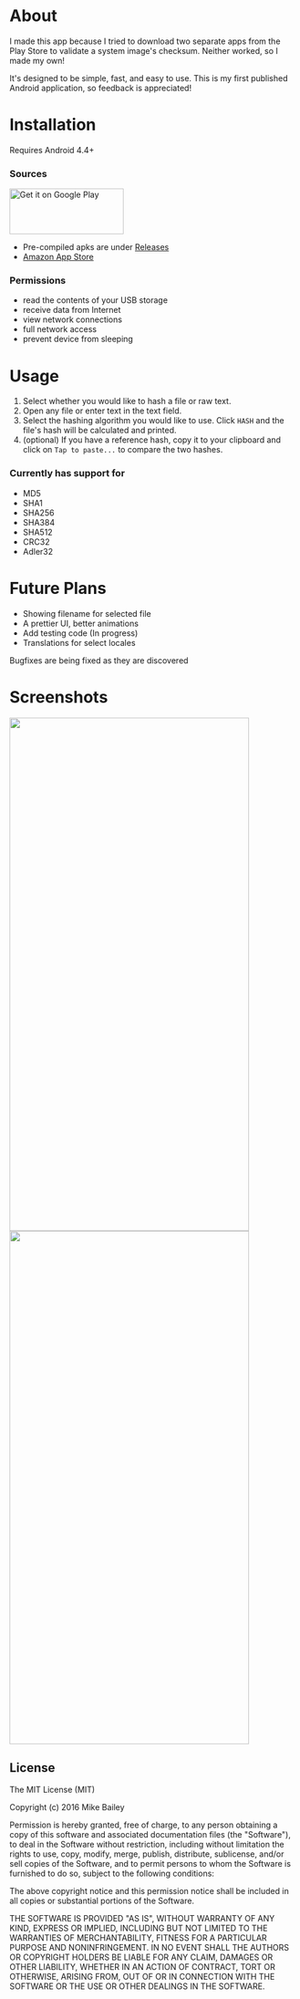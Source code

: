 # About

I made this app because I tried to download two separate apps from the Play Store to validate a system image's checksum. Neither worked, so I made my own!

It's designed to be simple, fast, and easy to use. This is my first published Android application, so feedback is appreciated!

# Installation

Requires Android 4.4+

### Sources
<a href='https://play.google.com/store/apps/details?id=com.misker.mike.hasher&pcampaignid=MKT-Other-global-all-co-prtnr-py-PartBadge-Mar2515-1'><img width=200 height=80 alt='Get it on Google Play' src='https://play.google.com/intl/en_us/badges/images/generic/en_badge_web_generic.png'/></a>
* Pre-compiled apks are under [Releases](https://github.com/Miskerest/Hashr/releases)
* [Amazon App Store](http://a.co/dk4aA1O)

### Permissions

* read the contents of your USB storage
* receive data from Internet
* view network connections
* full network access
* prevent device from sleeping

# Usage
1. Select whether you would like to hash a file or raw text.
2. Open any file or enter text in the text field.
3. Select the hashing algorithm you would like to use. Click `HASH` and the file's hash will be calculated and printed.
4. (optional) If you have a reference hash, copy it to your clipboard and click on `Tap to paste...` to compare the two hashes.

### Currently has support for
* MD5
* SHA1
* SHA256
* SHA384
* SHA512
* CRC32
* Adler32

# Future Plans

* Showing filename for selected file
* A prettier UI, better animations
* Add testing code (In progress)
* Translations for select locales

Bugfixes are being fixed as they are discovered

# Screenshots
<img src="https://lh3.googleusercontent.com/CqD_ufFeLSInDyIzIrKfbRXHDDuAkeFv5I21zGiMCqFi1m8NjqJYcKdACMQDbKUZ5ow=h900"  width="420" height="900"><img src="https://lh3.googleusercontent.com/wCIF0JWT7eTv3yUPMQ8xfMGQdWdyl0ugq5O3fj8pi8Thxn52l_abSE9yXzcg8YWOQGXF=h900-rw"  width="420" height="900">

## License

The MIT License (MIT)

Copyright (c) 2016 Mike Bailey

Permission is hereby granted, free of charge, to any person obtaining a copy
of this software and associated documentation files (the "Software"), to deal
in the Software without restriction, including without limitation the rights
to use, copy, modify, merge, publish, distribute, sublicense, and/or sell
copies of the Software, and to permit persons to whom the Software is
furnished to do so, subject to the following conditions:

The above copyright notice and this permission notice shall be included in all
copies or substantial portions of the Software.

THE SOFTWARE IS PROVIDED "AS IS", WITHOUT WARRANTY OF ANY KIND, EXPRESS OR
IMPLIED, INCLUDING BUT NOT LIMITED TO THE WARRANTIES OF MERCHANTABILITY,
FITNESS FOR A PARTICULAR PURPOSE AND NONINFRINGEMENT. IN NO EVENT SHALL THE
AUTHORS OR COPYRIGHT HOLDERS BE LIABLE FOR ANY CLAIM, DAMAGES OR OTHER
LIABILITY, WHETHER IN AN ACTION OF CONTRACT, TORT OR OTHERWISE, ARISING FROM,
OUT OF OR IN CONNECTION WITH THE SOFTWARE OR THE USE OR OTHER DEALINGS IN THE
SOFTWARE.
